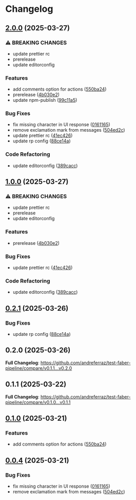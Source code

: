 # Changelog

## [2.0.0](https://github.com/andreferraz/test-faber-pipeline/compare/v1.0.0...v2.0.0) (2025-03-27)


### ⚠ BREAKING CHANGES

* update prettier rc
* prerelease
* update editorconfig

### Features

* add comments option for actions ([550ba24](https://github.com/andreferraz/test-faber-pipeline/commit/550ba24b5375172c7fa5b0cc322e24b75e9220f4))
* prerelease ([4b030e2](https://github.com/andreferraz/test-faber-pipeline/commit/4b030e2e80da58d2f4a455301021ab3554219ff6))
* update npm-publish ([99c11a5](https://github.com/andreferraz/test-faber-pipeline/commit/99c11a5aa371f945648545cbd1dff9a9aa81cfdc))


### Bug Fixes

* fix missing character in UI response ([0161165](https://github.com/andreferraz/test-faber-pipeline/commit/016116564e8ca40094f37ee4e4a1d9917885e068))
* remove exclamation mark from messages ([504ed2c](https://github.com/andreferraz/test-faber-pipeline/commit/504ed2c65230832eabeea17a97246336fb2e31bb))
* update prettier rc ([41ec426](https://github.com/andreferraz/test-faber-pipeline/commit/41ec426990e307445f8e628ba4bf55c6677e49a9))
* update rp config ([88ce14a](https://github.com/andreferraz/test-faber-pipeline/commit/88ce14a72fe1de35fda818532c621ac584259c5d))


### Code Refactoring

* update editorconfig ([389cacc](https://github.com/andreferraz/test-faber-pipeline/commit/389cacc692be68b09bd08e618a9bad9d5417e2ef))

## [1.0.0](https://github.com/andreferraz/test-faber-pipeline/compare/v0.2.1...v1.0.0) (2025-03-27)


### ⚠ BREAKING CHANGES

* update prettier rc
* prerelease
* update editorconfig

### Features

* prerelease ([4b030e2](https://github.com/andreferraz/test-faber-pipeline/commit/4b030e2e80da58d2f4a455301021ab3554219ff6))


### Bug Fixes

* update prettier rc ([41ec426](https://github.com/andreferraz/test-faber-pipeline/commit/41ec426990e307445f8e628ba4bf55c6677e49a9))


### Code Refactoring

* update editorconfig ([389cacc](https://github.com/andreferraz/test-faber-pipeline/commit/389cacc692be68b09bd08e618a9bad9d5417e2ef))

## [0.2.1](https://github.com/andreferraz/test-faber-pipeline/compare/v0.2.0...v0.2.1) (2025-03-26)


### Bug Fixes

* update rp config ([88ce14a](https://github.com/andreferraz/test-faber-pipeline/commit/88ce14a72fe1de35fda818532c621ac584259c5d))

## 0.2.0 (2025-03-26)

**Full Changelog**: https://github.com/andreferraz/test-faber-pipeline/compare/v0.1.1...v0.2.0

## 0.1.1 (2025-03-22)

**Full Changelog**: https://github.com/andreferraz/test-faber-pipeline/compare/v0.1.0...v0.1.1

## [0.1.0](https://github.com/andreferraz/test-faber-pipeline/compare/v0.0.4...v0.1.0) (2025-03-21)


### Features

* add comments option for actions ([550ba24](https://github.com/andreferraz/test-faber-pipeline/commit/550ba24b5375172c7fa5b0cc322e24b75e9220f4))

## [0.0.4](https://github.com/andreferraz/test-faber-pipeline/compare/v0.0.3...v0.0.4) (2025-03-21)


### Bug Fixes

* fix missing character in UI response ([0161165](https://github.com/andreferraz/test-faber-pipeline/commit/016116564e8ca40094f37ee4e4a1d9917885e068))
* remove exclamation mark from messages ([504ed2c](https://github.com/andreferraz/test-faber-pipeline/commit/504ed2c65230832eabeea17a97246336fb2e31bb))
